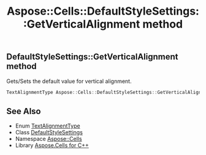 ﻿---
title: Aspose::Cells::DefaultStyleSettings::GetVerticalAlignment method
linktitle: GetVerticalAlignment
second_title: Aspose.Cells for C++ API Reference
description: 'Aspose::Cells::DefaultStyleSettings::GetVerticalAlignment method. Gets/Sets the default value for vertical alignment in C++.'
type: docs
weight: 1200
url: /cpp/aspose.cells/defaultstylesettings/getverticalalignment/
---
## DefaultStyleSettings::GetVerticalAlignment method


Gets/Sets the default value for vertical alignment.

```cpp
TextAlignmentType Aspose::Cells::DefaultStyleSettings::GetVerticalAlignment()
```

## See Also

* Enum [TextAlignmentType](../../textalignmenttype/)
* Class [DefaultStyleSettings](../)
* Namespace [Aspose::Cells](../../)
* Library [Aspose.Cells for C++](../../../)
